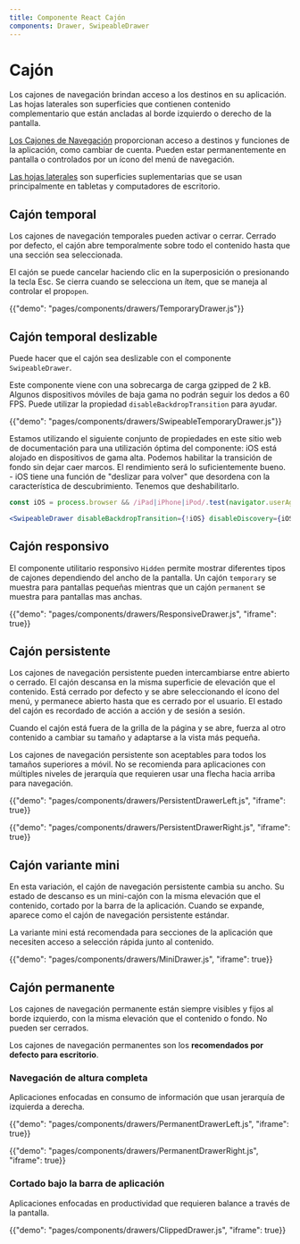 ```yaml
---
title: Componente React Cajón
components: Drawer, SwipeableDrawer
---
```


# Cajón

<p class="description">Los cajones de navegación brindan acceso a los destinos en su aplicación. Las hojas laterales son superficies que contienen contenido complementario que están ancladas al borde izquierdo o derecho de la pantalla.</p>

[Los Cajones de Navegación](https://material.io/design/components/navigation-drawer.html) proporcionan acceso a destinos y funciones de la aplicación, como cambiar de cuenta. Pueden estar permanentemente en pantalla o controlados por un ícono del menú de navegación.

[Las hojas laterales](https://material.io/design/components/sheets-side.html) son superficies suplementarias que se usan principalmente en tabletas y computadores de escritorio.

## Cajón temporal

Los cajones de navegación temporales pueden activar o cerrar. Cerrado por defecto, el cajón abre temporalmente sobre todo el contenido hasta que una sección sea seleccionada.

El cajón se puede cancelar haciendo clic en la superposición o presionando la tecla Esc. Se cierra cuando se selecciona un ítem, que se maneja al controlar el prop`open`.

{{"demo": "pages/components/drawers/TemporaryDrawer.js"}}

## Cajón temporal deslizable

Puede hacer que el cajón sea deslizable con el componente `SwipeableDrawer`.

Este componente viene con una sobrecarga de carga gzipped de 2 kB. Algunos dispositivos móviles de baja gama no podrán seguir los dedos a 60 FPS. Puede utilizar la propiedad `disableBackdropTransition` para ayudar.

{{"demo": "pages/components/drawers/SwipeableTemporaryDrawer.js"}}

Estamos utilizando el siguiente conjunto de propiedades en este sitio web de documentación para una utilización óptima del componente: iOS está alojado en dispositivos de gama alta. Podemos habilitar la transición de fondo sin dejar caer marcos. El rendimiento será lo suficientemente bueno. - iOS tiene una función de "deslizar para volver" que desordena con la característica de descubrimiento. Tenemos que deshabilitarlo.

```jsx
const iOS = process.browser && /iPad|iPhone|iPod/.test(navigator.userAgent);

<SwipeableDrawer disableBackdropTransition={!iOS} disableDiscovery={iOS} />
```

## Cajón responsivo

El componente utilitario responsivo `Hidden` permite mostrar diferentes tipos de cajones dependiendo del ancho de la pantalla. Un cajón `temporary` se muestra para pantallas pequeñas mientras que un cajón `permanent` se muestra para pantallas mas anchas.

{{"demo": "pages/components/drawers/ResponsiveDrawer.js", "iframe": true}}

## Cajón persistente

Los cajones de navegación persistente pueden intercambiarse entre abierto o cerrado. El cajón descansa en la misma superficie de elevación que el contenido. Está cerrado por defecto y se abre seleccionando el ícono del menú, y permanece abierto hasta que es cerrado por el usuario. El estado del cajón es recordado de acción a acción y de sesión a sesión.

Cuando el cajón está fuera de la grilla de la página y se abre, fuerza al otro contenido a cambiar su tamaño y adaptarse a la vista más pequeña.

Los cajones de navegación persistente son aceptables para todos los tamaños superiores a móvil. No se recomienda para aplicaciones con múltiples niveles de jerarquía que requieren usar una flecha hacia arriba para navegación.

{{"demo": "pages/components/drawers/PersistentDrawerLeft.js", "iframe": true}}

{{"demo": "pages/components/drawers/PersistentDrawerRight.js", "iframe": true}}

## Cajón variante mini

En esta variación, el cajón de navegación persistente cambia su ancho. Su estado de descanso es un mini-cajón con la misma elevación que el contenido, cortado por la barra de la aplicación. Cuando se expande, aparece como el cajón de navegación persistente estándar.

La variante mini está recomendada para secciones de la aplicación que necesiten acceso a selección rápida junto al contenido.

{{"demo": "pages/components/drawers/MiniDrawer.js", "iframe": true}}

## Cajón permanente

Los cajones de navegación permanente están siempre visibles y fijos al borde izquierdo, con la misma elevación que el contenido o fondo. No pueden ser cerrados.

Los cajones de navegación permanentes son los **recomendados por defecto para escritorio**.

### Navegación de altura completa

Aplicaciones enfocadas en consumo de información que usan jerarquía de izquierda a derecha.

{{"demo": "pages/components/drawers/PermanentDrawerLeft.js", "iframe": true}}

{{"demo": "pages/components/drawers/PermanentDrawerRight.js", "iframe": true}}

### Cortado bajo la barra de aplicación

Aplicaciones enfocadas en productividad que requieren balance a través de la pantalla.

{{"demo": "pages/components/drawers/ClippedDrawer.js", "iframe": true}}